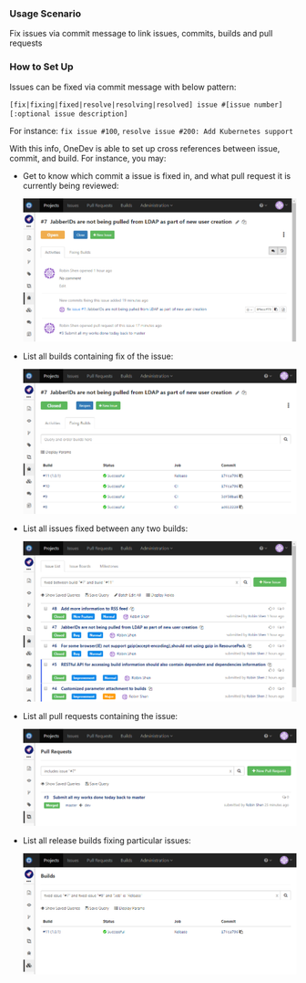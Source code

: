 ### Usage Scenario

Fix issues via commit message to link issues, commits, builds and pull requests

### How to Set Up

Issues can be fixed via commit message with below pattern:
```
[fix|fixing|fixed|resolve|resolving|resolved] issue #[issue number] [:optional issue description]
```
For instance: `fix issue #100`, `resolve issue #200: Add Kubernetes support`

With this info, OneDev is able to set up cross references between issue, commit, and build. For instance, you may:

* Get to know which commit a issue is fixed in, and what pull request it is currently being reviewed:

  ![Issue Commit And Pull Request](../images/issue-commit-and-pull-request.png)
  
* List all builds containing fix of the issue:

  ![Issue Builds](../images/issue-builds.png)
  
* List all issues fixed between any two builds:

  ![Issues Fixed Between Builds](../images/issues-fixed-between-builds.png)
  
* List all pull requests containing the issue:

  ![Pull Requests Including Issue](../images/pull-requests-including-issue.png)
  
* List all release builds fixing particular issues:

  ![Release Builds Fixing Issues](../images/release-builds-fixing-issues.png)
